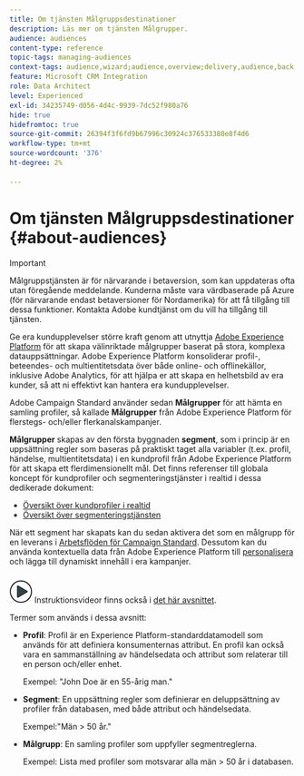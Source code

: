 ```yaml
---
title: Om tjänsten Målgruppsdestinationer
description: Läs mer om tjänsten Målgrupper.
audience: audiences
content-type: reference
topic-tags: managing-audiences
context-tags: audience,wizard;audience,overview;delivery,audience,back
feature: Microsoft CRM Integration
role: Data Architect
level: Experienced
exl-id: 34235749-d056-4d4c-9939-7dc52f980a76
hide: true
hidefromtoc: true
source-git-commit: 26394f3f6fd9b67996c30924c376533380e8f4d6
workflow-type: tm+mt
source-wordcount: '376'
ht-degree: 2%

---
```


# Om tjänsten Målgruppsdestinationer {#about-audiences}

>[!IMPORTANT]
>
>Målgruppstjänsten är för närvarande i betaversion, som kan uppdateras ofta utan föregående meddelande. Kunderna måste vara värdbaserade på Azure (för närvarande endast betaversioner för Nordamerika) för att få tillgång till dessa funktioner. Kontakta Adobe kundtjänst om du vill ha tillgång till tjänsten.

Ge era kundupplevelser större kraft genom att utnyttja [Adobe Experience Platform](https://experienceleague.adobe.com/docs/experience-platform/landing/home.html) för att skapa välinriktade målgrupper baserat på stora, komplexa datauppsättningar. Adobe Experience Platform konsoliderar profil-, beteendes- och multientitetsdata över både online- och offlinekällor, inklusive Adobe Analytics, för att hjälpa er att skapa en helhetsbild av era kunder, så att ni effektivt kan hantera era kundupplevelser.

Adobe Campaign Standard använder sedan **Målgrupper** för att hämta en samling profiler, så kallade **Målgrupper** från Adobe Experience Platform för flerstegs- och/eller flerkanalskampanjer.

**Målgrupper** skapas av den första byggnaden **segment**, som i princip är en uppsättning regler som baseras på praktiskt taget alla variabler (t.ex. profil, händelse, multientitetsdata) i en kundprofil från Adobe Experience Platform för att skapa ett flerdimensionellt mål. Det finns referenser till globala koncept för kundprofiler och segmenteringstjänster i realtid i dessa dedikerade dokument:

* [Översikt över kundprofiler i realtid](https://experienceleague.adobe.com/docs/experience-platform/profile/home.html)
* [Översikt över segmenteringstjänsten](https://experienceleague.adobe.com/docs/experience-platform/segmentation/home.html)

När ett segment har skapats kan du sedan aktivera det som en målgrupp för en leverans i [Arbetsflöden för Campaign Standard](../../integrating/using/aep-targeting-audiences.md). Dessutom kan du använda kontextuella data från Adobe Experience Platform till [personalisera](../../integrating/using/aep-personalizing-campaigns.md) och lägga till dynamiskt innehåll i era kampanjer.

![](assets/do-not-localize/how-to-video.png) Instruktionsvideor finns också i [det här avsnittet](https://experienceleague.adobe.com/docs/campaign-learn/campaign-standard-tutorials/profiles-and-audiences/audience-destinations/audience-destinations-overview.html).

Termer som används i dessa avsnitt:

* **Profil**: Profil är en Experience Platform-standarddatamodell som används för att definiera konsumenternas attribut. En profil kan också vara en sammanställning av händelsedata och attribut som relaterar till en person och/eller enhet.

  Exempel: &quot;John Doe är en 55-årig man.&quot;

* **Segment**: En uppsättning regler som definierar en deluppsättning av profiler från databasen, med både attribut och händelsedata.

  Exempel:&quot;Män > 50 år.&quot;

* **Målgrupp**: En samling profiler som uppfyller segmentreglerna.

  Exempel: Lista med profiler som motsvarar alla män > 50 år i databasen.
